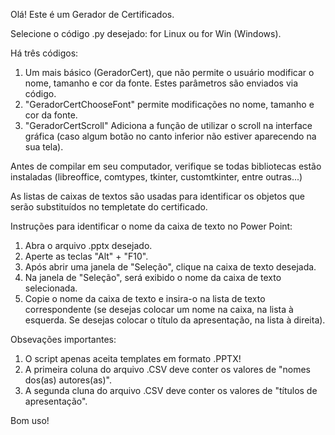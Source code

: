 Olá! Este é um Gerador de Certificados.

Selecione o código .py desejado: for Linux ou for Win (Windows).

Há três códigos:
  1. Um mais básico (GeradorCert), que não permite o usuário modificar o nome, tamanho e cor da fonte. Estes parâmetros são enviados via código.
  2. "GeradorCertChooseFont" permite modificações no nome, tamanho e cor da fonte.
  3. "GeradorCertScroll" Adiciona a função de utilizar o scroll na interface gráfica (caso algum botão no canto inferior não estiver aparecendo na sua tela).

Antes de compilar em seu computador, verifique se todas bibliotecas estão instaladas (libreoffice, comtypes, tkinter, customtkinter, entre outras...)

As listas de caixas de textos são usadas para identificar os objetos que serão substituídos no templetate do certificado. 

Instruções para identificar o nome da caixa de texto no Power Point:
  1. Abra o arquivo .pptx desejado.
  2. Aperte as teclas "Alt" + "F10".
  3. Após abrir uma janela de "Seleção", clique na caixa de texto desejada.
  4. Na janela de "Seleção", será exibido o nome da caixa de texto selecionada.
  5. Copie o nome da caixa de texto e insira-o na lista de texto correspondente (se desejas colocar um nome na caixa, na lista à esquerda. Se desejas colocar o título da apresentação, na lista à direita).

Obsevações importantes:
  1. O script apenas aceita templates em formato .PPTX!
  2. A primeira coluna do arquivo .CSV deve conter os valores de "nomes dos(as) autores(as)".
  3. A segunda cluna do arquivo .CSV deve conter os valores de "títulos de apresentação".  

Bom uso!
